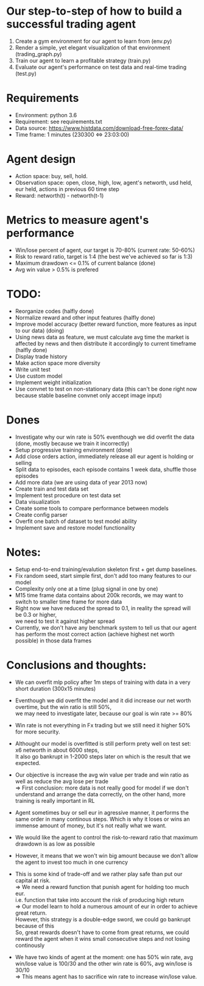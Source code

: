 # Our step-to-step of how to build a successful trading agent  
1. Create a gym environment for our agent to learn from (env.py)  
2. Render a simple, yet elegant visualization of that environment (trading_graph.py)  
3. Train our agent to learn a profitable strategy (train.py)  
4. Evaluate our agent's performance on test data and real-time trading (test.py)  
# Requirements  
- Environment: python 3.6  
- Requirement: see requirements.txt  
- Data source: https://www.histdata.com/download-free-forex-data/
- Time frame: 1 minutes (230300 <=> 23:03:00)  
# Agent design  
- Action space: buy, sell, hold.  
- Observation space: open, close, high, low, agent's networth, usd held, eur held, actions in previous 60 time step  
- Reward: networth(t) - networth(t-1)  
# Metrics to measure agent's performance
- Win/lose percent of agent, our target is 70-80% (current rate: 50-60%)
- Risk to reward ratio, target is 1:4 (the best we've achieved so far is 1:3)
- Maximum drawdown <= 0.1% of current balance (done)
- Avg win value > 0.5% is prefered
# TODO:  
- Reorganize codes  (halfly done)
- Normalize reward and other input features  (halfly done)
- Improve model accuracy (better reward function, more features as input to our data)  (doing)
- Using news data as feature, we must calculate avg time the market is affected by 
news and then distribute it accordingly to current timeframe (halfly done)  
- Display trade history   
- Make action space more diversity  
- Write unit test  
- Use custom model  
- Implement weight initialization  
- Use convnet to test on non-stationary data (this can't be done right now because stable baseline convnet only accept image input)  
# Dones
- Investigate why our win rate is 50% eventhough we did overfit the data  (done, mostly because we 
train it incorrectly)
- Setup progressive training environment  (done)
- Add close orders action, immediately release all eur agent is holding or selling  
- Split data to episodes, each episode contains 1 week data, shuffle those episodes  
- Add more data (we are using data of year 2013 now)  
- Create train and test data set  
- Implement test procedure on test data set   
- Data visualization    
- Create some tools to compare performance between models  
- Create config parser  
- Overfit one batch of dataset to test model ability  
- Implement save and restore model functionality  
# Notes:  
- Setup end-to-end training/evalution skeleton first + get dump baselines.  
- Fix random seed, start simple first, don't add too many features to our model
- Complexity only one at a time (plug signal in one by one)
- M15 time frame data contains about 200k records, we may want to switch to smaller time frame for more data  
- Right now we have reduced the spread to 0.1, in reality the spread will be 0.3 or higher,  
we need to test it against higher spread  
- Currently, we don't have any benchmark system to tell us that our agent has perform the most correct action 
(achieve highest net worth possible) in those data frames   
# Conclusions and thoughts:
- We can overfit mlp policy after 1m steps of training with data in a very short duration (300x15 minutes)  
- Eventhough we did overfit the model and it did increase our net worth overtime, but the win ratio is still 50%,  
we may need to investigate later, because our goal is win rate >= 80%  
- Win rate is not everything in Fx trading but we still need it higher 50% for more security.
- Althought our model is overfitted is still perform prety well on test set: x6 networth in about 6000 steps,  
It also go bankrupt in 1-2000 steps later on which is the result that we expected.  
- Our objective is increase the avg win value per trade and win ratio as well as reduce the avg lose per trade  
=> First conclusion: more data is not really good for model if we don't understand and arrange the data correctly, 
on the other hand, more training is really important in RL  

- Agent sometimes buy or sell eur in agressive manner, it performs the same order in many continous steps. Which 
is why it loses or wins an immense amount of money, but it's not really what we want.  
- We would like the agent to control the risk-to-reward ratio that maximum drawdown is as low as possible  
- However, it means that we won't win big amount because we don't allow the agent to invest too much in one currency  
- This is some kind of trade-off and we rather play safe than put our capital at risk.  
=> We need a reward function that punish agent for holding too much eur.  
i.e. function that take into account the risk of producing high return  
=> Our model learn to hold a numerous amount of eur in order to achieve great return.   
However, this strategy is a double-edge sword, we could go bankrupt because of this  
So, great rewards doesn't have to come from great returns, we could reward the agent when it wins small
consecutive steps and not losing continously  

- We have two kinds of agent at the moment: one has 50% win rate, avg win/lose value is 100/30 and the other
 win rate is 60%, avg win/lose is 30/10  
=> This means agent has to sacrifice win rate to increase win/lose value.  

